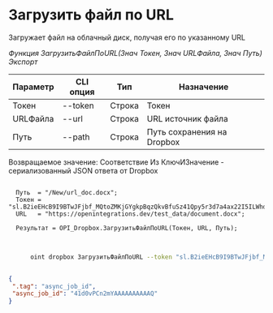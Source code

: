 ﻿---
sidebar_position: 5
---

# Загрузить файл по URL
 Загружает файл на облачный диск, получая его по указанному URL


*Функция ЗагрузитьФайлПоURL(Знач Токен, Знач URLФайла, Знач Путь) Экспорт*

  | Параметр | CLI опция | Тип | Назначение |
  |-|-|-|-|
  | Токен | --token | Строка | Токен |
  | URLФайла | --url | Строка | URL источник файла |
  | Путь | --path | Строка | Путь сохранения на Dropbox |

  
  Возвращаемое значение:   Соответствие Из КлючИЗначение - сериализованный JSON ответа от Dropbox

```bsl title="Пример кода"
	
  Путь  = "/New/url_doc.docx";
  Токен = "sl.B2ieEHcB9I9BTwJFjbf_MQtoZMKjGYgkpBqzQkvBfuSz41Qpy5r3d7a4ax22I5ILWhd9KLbN5L...";
  URL   = "https://openintegrations.dev/test_data/document.docx";
  
  Результат = OPI_Dropbox.ЗагрузитьФайлПоURL(Токен, URL, Путь);
	
```

```sh title="Пример команды CLI"
    
      oint dropbox ЗагрузитьФайлПоURL --token "sl.B2ieEHcB9I9BTwJFjbf_MQtoZMKjGYgkpBqzQkvBfuSz41Qpy5r3d7a4ax22I5ILWhd9KLbN5L..." --url %url% --path %path%


```


```json title="Результат"

{
 ".tag": "async_job_id",
 "async_job_id": "41d0vPCn2mYAAAAAAAAAAQ"
}

```

